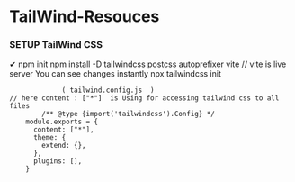 # TailWind-Resouces

### SETUP TailWind CSS
  ✔ npm init 
    npm install -D tailwindcss postcss autoprefixer vite                         // vite is live server You can see changes instantly
    npx tailwindcss init
    
                 ( tailwind.config.js  )                                             // here content : ["*"]  is Using for accessing tailwind css to all files   
            /** @type {import('tailwindcss').Config} */
        module.exports = {
          content: ["*"],                            
          theme: {
            extend: {},
          },
          plugins: [],
        }

    
